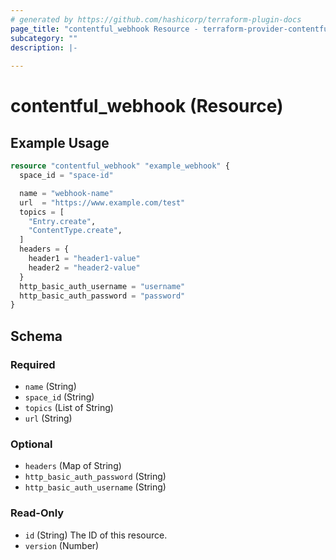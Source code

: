 ```yaml
---
# generated by https://github.com/hashicorp/terraform-plugin-docs
page_title: "contentful_webhook Resource - terraform-provider-contentful"
subcategory: ""
description: |-
  
---
```


# contentful_webhook (Resource)



## Example Usage

```terraform
resource "contentful_webhook" "example_webhook" {
  space_id = "space-id"

  name = "webhook-name"
  url  = "https://www.example.com/test"
  topics = [
    "Entry.create",
    "ContentType.create",
  ]
  headers = {
    header1 = "header1-value"
    header2 = "header2-value"
  }
  http_basic_auth_username = "username"
  http_basic_auth_password = "password"
}
```

<!-- schema generated by tfplugindocs -->
## Schema

### Required

- `name` (String)
- `space_id` (String)
- `topics` (List of String)
- `url` (String)

### Optional

- `headers` (Map of String)
- `http_basic_auth_password` (String)
- `http_basic_auth_username` (String)

### Read-Only

- `id` (String) The ID of this resource.
- `version` (Number)
